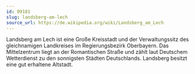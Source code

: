 ```yaml
---
id: 09181
slug: landsberg-am-lech
source_url: https://de.wikipedia.org/wiki/Landsberg_am_Lech
---
```


Landsberg am Lech ist eine Große Kreisstadt und der Verwaltungssitz des gleichnamigen Landkreises im Regierungsbezirk Oberbayern. Das Mittelzentrum liegt an der Romantischen Straße und zählt laut Deutschem Wetterdienst zu den sonnigsten Städten Deutschlands. Landsberg besitzt eine gut erhaltene Altstadt.
